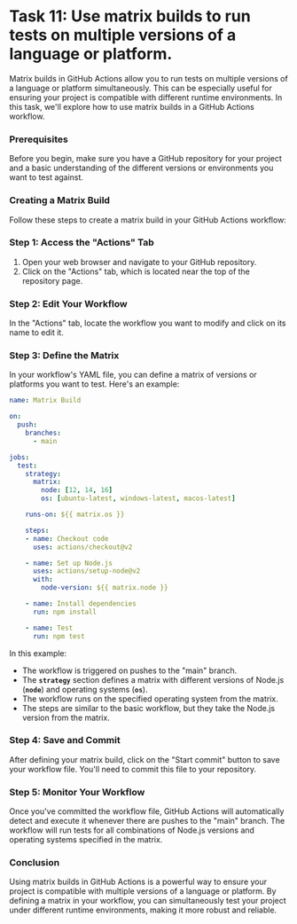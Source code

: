 # Task 11: Use matrix builds to run tests on multiple versions of a language or platform.

Matrix builds in GitHub Actions allow you to run tests on multiple versions of a language or platform simultaneously. This can be especially useful for ensuring your project is compatible with different runtime environments. In this task, we'll explore how to use matrix builds in a GitHub Actions workflow.

### **Prerequisites**

Before you begin, make sure you have a GitHub repository for your project and a basic understanding of the different versions or environments you want to test against.

### **Creating a Matrix Build**

Follow these steps to create a matrix build in your GitHub Actions workflow:

### Step 1: Access the "Actions" Tab

1. Open your web browser and navigate to your GitHub repository.
2. Click on the "Actions" tab, which is located near the top of the repository page.

### Step 2: Edit Your Workflow

In the "Actions" tab, locate the workflow you want to modify and click on its name to edit it.

### Step 3: Define the Matrix

In your workflow's YAML file, you can define a matrix of versions or platforms you want to test. Here's an example:

```yaml
name: Matrix Build

on:
  push:
    branches:
      - main

jobs:
  test:
    strategy:
      matrix:
        node: [12, 14, 16]
        os: [ubuntu-latest, windows-latest, macos-latest]

    runs-on: ${{ matrix.os }}

    steps:
    - name: Checkout code
      uses: actions/checkout@v2

    - name: Set up Node.js
      uses: actions/setup-node@v2
      with:
        node-version: ${{ matrix.node }}

    - name: Install dependencies
      run: npm install

    - name: Test
      run: npm test
```

In this example:

- The workflow is triggered on pushes to the "main" branch.
- The **`strategy`** section defines a matrix with different versions of Node.js (**`node`**) and operating systems (**`os`**).
- The workflow runs on the specified operating system from the matrix.
- The steps are similar to the basic workflow, but they take the Node.js version from the matrix.

### Step 4: Save and Commit

After defining your matrix build, click on the "Start commit" button to save your workflow file. You'll need to commit this file to your repository.

### Step 5: Monitor Your Workflow

Once you've committed the workflow file, GitHub Actions will automatically detect and execute it whenever there are pushes to the "main" branch. The workflow will run tests for all combinations of Node.js versions and operating systems specified in the matrix.

### **Conclusion**

Using matrix builds in GitHub Actions is a powerful way to ensure your project is compatible with multiple versions of a language or platform. By defining a matrix in your workflow, you can simultaneously test your project under different runtime environments, making it more robust and reliable.